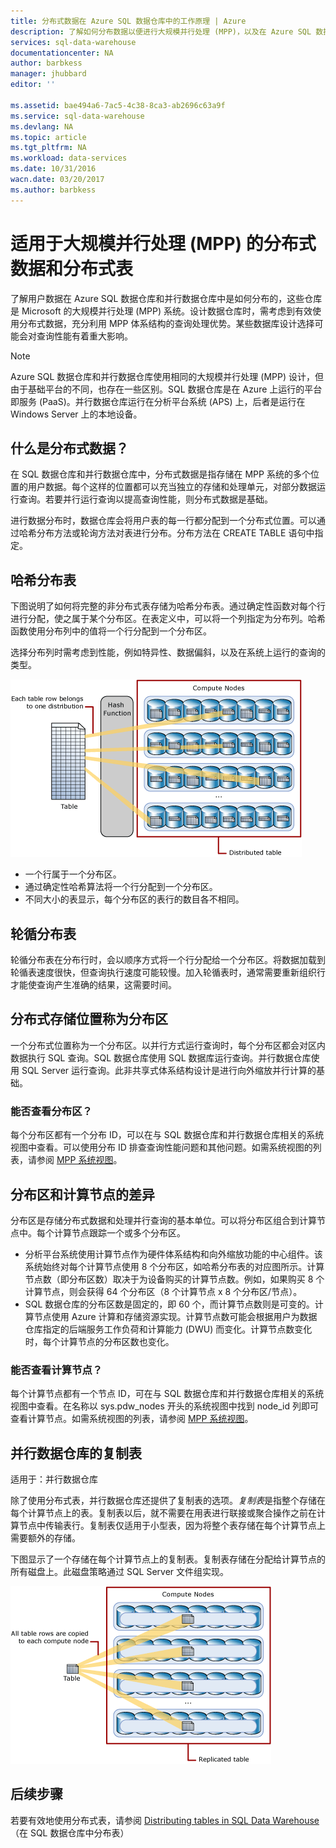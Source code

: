 ```yaml
---
title: 分布式数据在 Azure SQL 数据仓库中的工作原理 | Azure
description: 了解如何分布数据以便进行大规模并行处理 (MPP)，以及在 Azure SQL 数据仓库和并行数据仓库中分布表的选项。
services: sql-data-warehouse
documentationcenter: NA
author: barbkess
manager: jhubbard
editor: ''

ms.assetid: bae494a6-7ac5-4c38-8ca3-ab2696c63a9f
ms.service: sql-data-warehouse
ms.devlang: NA
ms.topic: article
ms.tgt_pltfrm: NA
ms.workload: data-services
ms.date: 10/31/2016
wacn.date: 03/20/2017
ms.author: barbkess
---
```


# 适用于大规模并行处理 (MPP) 的分布式数据和分布式表
了解用户数据在 Azure SQL 数据仓库和并行数据仓库中是如何分布的，这些仓库是 Microsoft 的大规模并行处理 (MPP) 系统。设计数据仓库时，需考虑到有效使用分布式数据，充分利用 MPP 体系结构的查询处理优势。某些数据库设计选择可能会对查询性能有着重大影响。

> [!NOTE]
Azure SQL 数据仓库和并行数据仓库使用相同的大规模并行处理 (MPP) 设计，但由于基础平台的不同，也存在一些区别。SQL 数据仓库是在 Azure 上运行的平台即服务 (PaaS)。并行数据仓库运行在分析平台系统 (APS) 上，后者是运行在 Windows Server 上的本地设备。
> 
> 

## 什么是分布式数据？
在 SQL 数据仓库和并行数据仓库中，分布式数据是指存储在 MPP 系统的多个位置的用户数据。每个这样的位置都可以充当独立的存储和处理单元，对部分数据运行查询。若要并行运行查询以提高查询性能，则分布式数据是基础。

进行数据分布时，数据仓库会将用户表的每一行都分配到一个分布式位置。可以通过哈希分布方法或轮询方法对表进行分布。分布方法在 CREATE TABLE 语句中指定。

## 哈希分布表
下图说明了如何将完整的非分布式表存储为哈希分布表。通过确定性函数对每个行进行分配，使之属于某个分布区。在表定义中，可以将一个列指定为分布列。哈希函数使用分布列中的值将一个行分配到一个分布区。

选择分布列时需考虑到性能，例如特异性、数据偏斜，以及在系统上运行的查询的类型。

![分布式表](./media/sql-data-warehouse-distributed-data/hash-distributed-table.png "分布式表")  

* 一个行属于一个分布区。
* 通过确定性哈希算法将一个行分配到一个分布区。
* 不同大小的表显示，每个分布区的表行的数目各不相同。

## 轮循分布表
轮循分布表在分布行时，会以顺序方式将一个行分配给一个分布区。将数据加载到轮循表速度很快，但查询执行速度可能较慢。加入轮循表时，通常需要重新组织行才能使查询产生准确的结果，这需要时间。

## 分布式存储位置称为分布区
一个分布式位置称为一个分布区。以并行方式运行查询时，每个分布区都会对区内数据执行 SQL 查询。SQL 数据仓库使用 SQL 数据库运行查询。并行数据仓库使用 SQL Server 运行查询。此非共享式体系结构设计是进行向外缩放并行计算的基础。

### 能否查看分布区？
每个分布区都有一个分布 ID，可以在与 SQL 数据仓库和并行数据仓库相关的系统视图中查看。可以使用分布 ID 排查查询性能问题和其他问题。如需系统视图的列表，请参阅 [MPP 系统视图](./sql-data-warehouse-reference-tsql-statements.md)。

## 分布区和计算节点的差异
分布区是存储分布式数据和处理并行查询的基本单位。可以将分布区组合到计算节点中。每个计算节点跟踪一个或多个分布区。

* 分析平台系统使用计算节点作为硬件体系结构和向外缩放功能的中心组件。该系统始终对每个计算节点使用 8 个分布区，如哈希分布表的对应图所示。计算节点数（即分布区数）取决于为设备购买的计算节点数。例如，如果购买 8 个计算节点，则会获得 64 个分布区（8 个计算节点 x 8 个分布区/节点）。
* SQL 数据仓库的分布区数是固定的，即 60 个，而计算节点数则是可变的。计算节点使用 Azure 计算和存储资源实现。计算节点数可能会根据用户为数据仓库指定的后端服务工作负荷和计算能力 (DWU) 而变化。计算节点数变化时，每个计算节点的分布区数也变化。

### 能否查看计算节点？
每个计算节点都有一个节点 ID，可在与 SQL 数据仓库和并行数据仓库相关的系统视图中查看。在名称以 sys.pdw\_nodes 开头的系统视图中找到 node\_id 列即可查看计算节点。如需系统视图的列表，请参阅 [MPP 系统视图](./sql-data-warehouse-reference-tsql-statements.md)。

## <a name="Replicated"></a>并行数据仓库的复制表
适用于：并行数据仓库

除了使用分布式表，并行数据仓库还提供了复制表的选项。*复制表*是指整个存储在每个计算节点上的表。复制表以后，就不需要在用表进行联接或聚合操作之前在计算节点中传输表行。复制表仅适用于小型表，因为将整个表存储在每个计算节点上需要额外的存储。

下图显示了一个存储在每个计算节点上的复制表。复制表存储在分配给计算节点的所有磁盘上。此磁盘策略通过 SQL Server 文件组实现。

![复制表](./media/sql-data-warehouse-distributed-data/replicated-table.png "复制表")  

## 后续步骤
若要有效地使用分布式表，请参阅 [Distributing tables in SQL Data Warehouse](./sql-data-warehouse-tables-distribute.md)（在 SQL 数据仓库中分布表）

<!---HONumber=Mooncake_0313_2017-->
<!--Update_Description:update meta properties-->